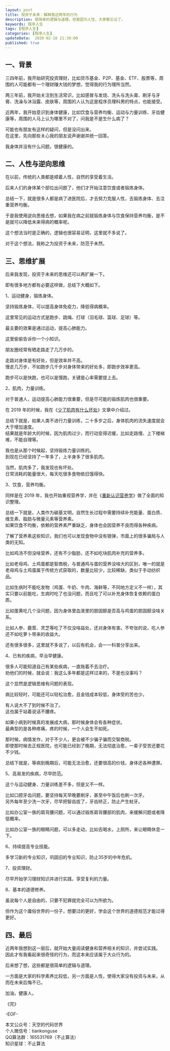 ```yaml
---   
layout: post  
title: 投资于未来：解释我近两年的行为      
description: 很简单的逻辑与道理，但是因为人性，大家都忘记了。   
keywords: 程序人生  
tags: [程序人生]    
categories: [程序人生]  
updateData:  2020-02-18 21:30:00  
published: true  
---  
```




## 一、背景  


三四年前，我开始研究投资理财，比如货币基金、P2P、基金、ETF、股票等，周围的人可能都有一个理财赚大钱的梦想，觉得我的行为理所当然。  


两三年前，我开始关注到生活常识，比如感冒与发烧、洗头与洗头膏、刷牙与牙膏、洗澡与沐浴露、皮肤等，周围的人认为这是程序员理科男的特点，也能接受。  


近两年，我开始意识到身体健康，比如饮食与营养均衡、运动与力量训练、牙齿健康等，周围的人马上认为哪里不对了，问我是不是生什么病了？  


可能也有朋友有这样的疑问，但是没问出来。  
在这里，先向那些关心我的朋友说声谢谢并统一回答。  


我身体并没有什么问题，很健康的。  


## 二、人性与逆向思维


在以前，传统的人类都是顺着人性，自然的享受着生活。  


后来人们的身体某个部位出问题了，他们才开始注意饮食或者锻炼身体。  


总结一下，就是很多人都是病了进医院后，才去努力克服人性，去锻炼身体、去注重营养均衡。  


于是我使用逆向思维去想，如果我在病之前就锻炼身体与饮食保持营养均衡，是不是就可以降低未来得病的概率呢。


这个想法当时是正确的，逻辑也很容易证明，这里就不多说了。  


对于这个想法，我称之为投资于未来，防范于未然。  



## 三、思维扩展


后来我发现，投资于未来的思维还可以再扩展一下。  


即有很多地方都有必要这样做，总结下大概如下。  


1、运动健身，锻炼身体。  


坚持锻炼身体，可以提高身体免疫力，降低得病概率。  


这里常见的运动方式是跑步、跳绳、打球（羽毛球、篮球、足球）等。  


最主要的效果是通过运动，提高心肺能力。  


这里偷偷告诉你一个小知识。  


朋友圈经常有晒走路走了几万步的。  


走路对身体是有好处，但是效率并不高。  
慢走几万步，不如跑步几千步对身体带来的好处多，即跑步效率更高。  


跑步可以是快跑，也可以是慢跑，关键是心率需要提上去。  


2、肌肉，力量训练。  


对于普通人，运动提高心肺能力很重要，但是尽可能的锻炼肌肉也很重要。  


在 2019 年的时候，我在《[少了肌肉有什么坏处](https://mp.weixin.qq.com/s/kyHhjIpcA1G7f_Hq6MEN0A)》文章中介绍过。  


总结下就是，如果人类不进行力量训练，二十多岁之后，身体肌肉的流失速度就会大于增加速度。  
结果就是年龄大的时候，因为肌肉过少，而行动变得迟缓，比如走路慢、上下楼梯难，不能自理等。  


我也是从那个时候起，坚持锻炼力量训练的。  
到现在已经坚持了一年多了，上半身多了很多肌肉。  


当然，肌肉多了，我发现也有坏处。  
日常消耗的能量很大，每天吃很多食物依旧饿得快。  


3、饮食，营养均衡。  


同样是在 2019 年，我也开始重视营养学，并在《[重新认识营养学](https://mp.weixin.qq.com/s/e9A5ykpTXJQX-n6kvHB1Kg)》做了全面的知识整理。  


总结一下就是，人类作为碳基文明，自然生长过程中需要持续补充能量、蛋白质、维生素、脂肪与微量元素等营养素。  
如果饮食不均衡，依赖的营养素严重缺乏，身体也会因营养不良而得各种疾病。  


了解了营养素这些知识，我们也可以发现食物中没有银弹，市面上的很多骗局与人类的无知。  


比如鸡汤不但没啥营养，还有不少脂肪，还不如吃块肌肉补充的营养多。  


比如老母鸡、土鸡蛋都是智商税，与普通鸡与蛋的营养没啥大的区别，唯一的就是老母鸡与土鸡蛋属于传统方式获取的，数量比较少，比较稀缺，类似于手动纺织品。  


比如生病时不能吃发物（鸡蛋、牛奶、牛肉、海鲜等，不同地方定义不一样），其实只要以前能吃，生病时吃了也没问题，而且吃了可以补充身体恢复依赖的蛋白质。  


比如蛋黄吃几个没问题，因为身体里血液里的胆固醇是否高与鸡蛋的胆固醇没啥关系。  


比如人参、鹿茸、灵芝等吃了不仅没啥益处，还对身体有害。不夸张的说，吃人参还不如吃萝卜带来的收益大。  


还有很多很多，这里就不多说了，以后有机会，会一一科普分享出来。  


4、已有的疾病，早治早健康。  


很多人可能知道自己有某些疾病，一直拖着不去治疗。  
劝他们的时候，就会说：我这么多年都是这样过来的，不是也没事吗？  


这个显然是逻辑思维有问题的表现。  


病比较轻时，可能还可以轻松治愈，且金钱成本较低，身体受的苦也少。  


有人说大不了到时候不治了。  
这也属于站着说话不腰疼。  


如果小病到时候真的发展成大病，那时候身体会有各种症状。  
最典型的是各种疼痛，疼的时候，一个人会生不如死。  


那时候，病情发作，对于不少人，更会被不少骗子骗而交智商税。  
即使那时候去正规医院，也可能已经到了晚期，无法彻底治愈，一辈子受苦还要花不少钱。  


总结下就是，等病到晚期后，可能无法治愈，还要很高的价钱，身体还各种遭罪。  


5、高易发的疾病，尽早防范。


这个与运动健身、力量训练差不多，但是又不一样。  


比如口腔牙齿问题，要坚持每天早晚要刷牙，甚至中午饭后也刷一次牙。  
另外每年至少洗一次牙，尽早把智齿拔了，牙齿矫正，防止产生蛀牙。  


比如办公室一族的肩背腰问题，可以通过锻炼肩背腰部的肌肉，来缓解问题或者降低概率。  


比如办公室一族的眼睛问题，可以多走动，比如去喝水，上厕所，来让眼睛休息一下。  



6、持续提高专业技能。  


多学习新的专业知识，巩固旧的专业知识，防止35岁的中年危机。  


7、投资理财。  


尽早开始学习理财知识并进行实践，享受复利的力量。  


8、基本的道德修养。  


虽说每个人是自由的，只要不犯罪就完全可以为所欲为。  


但作为这个庸俗世界的一份子，想要过的更好，学会这个世界的道德规范才能过得更好。  


## 四、最后


近两年我想到这一层后，就开始大量阅读健身和营养相关的知识，并尝试实践。  
因此才有我看起来很奇怪的行为，而这本来应该属于大众行为的。  


后来想了想，这些都是很简单的逻辑与道理。  


一方面是大家的科学素养比较低，另一方面是人性，使得大家没有投资与未来，从而在未来后悔不已。  



加油，健康人。  


《完》  


-EOF-  



本文公众号：天空的代码世界  
个人微信号：tiankonguse  
QQ算法群：165531769（不止算法）  
知识星球：不止算法  

